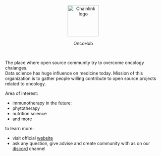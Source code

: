 <br/>
<p align="center">
<a href="https://oncohub.xyz" target="_blank">
<img src="https://user-images.githubusercontent.com/34304253/197536055-f76de58c-31e1-4cbf-a634-5e13b0722613.svg" width="100" alt="Chainlink logo">
</a>
</p>
<p align="center">
OncoHub
</p>
<br/>

The place where open source community try to overcome oncology chalanges.
<br/>
Data science has huge influence on medicine today. Mission of this organization is to gather people willing contribute to open source projects related to oncology.

Area of interest:
- immunotherapy
in the future:
- phytotherapy
- nutrition science
- and more

to learn more:
- visit official <a href="https://oncohub.xyz" target="_blank">website</a>
- ask any question, give advise and create community with as on our <a href="https://discord.com/invite/VXHAFtya" target="_blank">discord</a> channel
